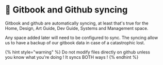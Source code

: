 # 🔗 Gitbook and Github syncing

Gitbook and github are automatically syncing, at least that's true for the Home, Design, Art Guide, Dev Guide, Systems and Management space.&#x20;

Any space added later will need to be configured to sync. The syncing allow us to have a backup of our gitbook data in case of a catastrophic lost.

{% hint style="warning" %}
Do not modify files directly on github unless you know what you're doing ! It syncs BOTH ways !&#x20;
{% endhint %}

